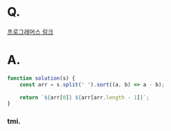 # Q.
[프로그래머스 링크](https://school.programmers.co.kr/learn/courses/30/lessons/12939)

# A.
```js
function solution(s) {
    const arr = s.split(' ').sort((a, b) => a - b);
    
    return `${arr[0]} ${arr[arr.length - 1]}`;
}
```

### tmi.

